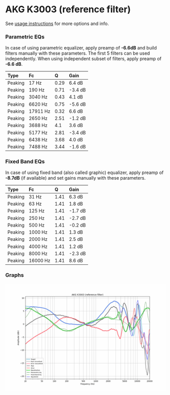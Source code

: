 # AKG K3003 (reference filter)
See [usage instructions](https://github.com/jaakkopasanen/AutoEq#usage) for more options and info.

### Parametric EQs
In case of using parametric equalizer, apply preamp of **-6.6dB** and build filters manually
with these parameters. The first 5 filters can be used independently.
When using independent subset of filters, apply preamp of **-6.6 dB**.

| Type    | Fc       |    Q | Gain    |
|:--------|:---------|:-----|:--------|
| Peaking | 17 Hz    | 0.29 | 6.4 dB  |
| Peaking | 190 Hz   | 0.71 | -3.4 dB |
| Peaking | 3040 Hz  | 0.43 | 4.1 dB  |
| Peaking | 6620 Hz  | 0.75 | -5.6 dB |
| Peaking | 17911 Hz | 0.32 | 6.6 dB  |
| Peaking | 2650 Hz  | 2.51 | -1.2 dB |
| Peaking | 3688 Hz  | 4.1  | 3.6 dB  |
| Peaking | 5177 Hz  | 2.81 | -3.4 dB |
| Peaking | 6438 Hz  | 3.68 | 4.0 dB  |
| Peaking | 7488 Hz  | 3.44 | -1.6 dB |

### Fixed Band EQs
In case of using fixed band (also called graphic) equalizer, apply preamp of **-8.7dB**
(if available) and set gains manually with these parameters.

| Type    | Fc       |    Q | Gain    |
|:--------|:---------|:-----|:--------|
| Peaking | 31 Hz    | 1.41 | 6.3 dB  |
| Peaking | 63 Hz    | 1.41 | 1.8 dB  |
| Peaking | 125 Hz   | 1.41 | -1.7 dB |
| Peaking | 250 Hz   | 1.41 | -2.7 dB |
| Peaking | 500 Hz   | 1.41 | -0.2 dB |
| Peaking | 1000 Hz  | 1.41 | 1.3 dB  |
| Peaking | 2000 Hz  | 1.41 | 2.5 dB  |
| Peaking | 4000 Hz  | 1.41 | 1.2 dB  |
| Peaking | 8000 Hz  | 1.41 | -2.3 dB |
| Peaking | 16000 Hz | 1.41 | 8.6 dB  |

### Graphs
![](./AKG%20K3003%20(reference%20filter).png)